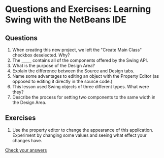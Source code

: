 
# Questions and Exercises: Learning Swing with the NetBeans IDE

## Questions

1. When creating this new project, we left the "Create Main Class" checkbox deselected. Why?
1. The _____ contains all of the components offered by the Swing API.
1. What is the purpose of the Design Area?
1. Explain the difference between the Source and Design tabs.
1. Name some advantages to editing an object with the Property Editor (as opposed to editing it directly in the source code.)
1. This lesson used Swing objects of three different types. What were they?
1. Describe the process for setting two components to the same width in the Design Area.

## Exercises

1. Use the property editor to change the appearance of this application. Experiment by changing some values and seeing what effect your changes have.


[Check your answers](answers-learn.html)
